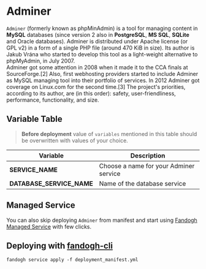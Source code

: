# Adminer
`Adminer` (formerly known as phpMinAdmin) is a tool for managing content in **MySQL** databases (since version 2 also in **PostgreSQL**, **MS SQL**, **SQLite** and Oracle databases). Adminer is distributed under Apache license (or GPL v2) in a form of a single PHP file (around 470 KiB in size). Its author is Jakub Vrána who started to develop this tool as a light-weight alternative to phpMyAdmin, in July 2007.\
Adminer got some attention in 2008 when it made it to the CCA finals at SourceForge.[2] Also, first webhosting providers started to include Adminer as MySQL managing tool into their portfolio of services. In 2012 Adminer got coverage on Linux.com for the second time.[3] The project's priorities, according to its author, are (in this order): safety, user-friendliness, performance, functionality, and size.

## Variable Table

>  **Before deployment** value of `variables` mentioned in this table should be overwritten with values of your choice.

|Variable | Description |
|--- |--- |
|**SERVICE_NAME** | Choose a name for your Adminer service
|**DATABASE_SERVICE_NAME** | Name of the database service

## Managed Service
You can also skip deploying `Adminer` from manifest and start using [Fandogh Managed Service](https://docs.fandogh.cloud/docs/mongodb-managed-service.html) with few clicks.

## Deploying with [fandogh-cli](https://docs.fandogh.cloud/docs/service-manifest.html#%D9%85%D8%A7%D9%86%DB%8C%D9%81%D8%B3%D8%AA-%D8%B3%D8%B1%D9%88%DB%8C%D8%B3-%DA%86%DB%8C%D8%B3%D8%AA)
```
fandogh service apply -f deployment_manifest.yml
```
